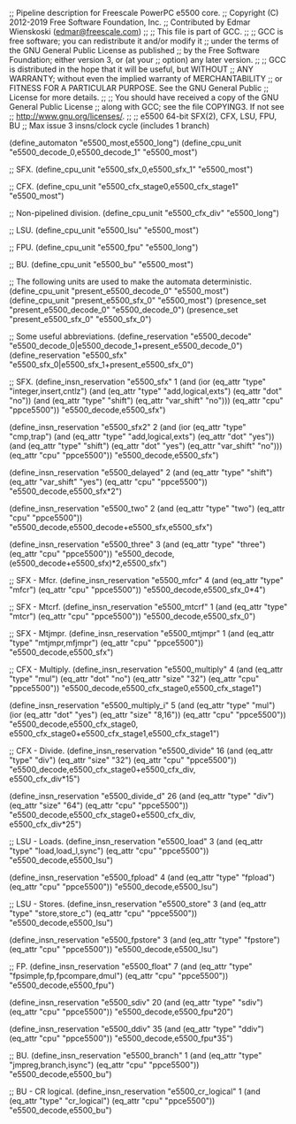 ;; Pipeline description for Freescale PowerPC e5500 core.
;;   Copyright (C) 2012-2019 Free Software Foundation, Inc.
;;   Contributed by Edmar Wienskoski (edmar@freescale.com)
;;
;; This file is part of GCC.
;;
;; GCC is free software; you can redistribute it and/or modify it
;; under the terms of the GNU General Public License as published
;; by the Free Software Foundation; either version 3, or (at your
;; option) any later version.
;;
;; GCC is distributed in the hope that it will be useful, but WITHOUT
;; ANY WARRANTY; without even the implied warranty of MERCHANTABILITY
;; or FITNESS FOR A PARTICULAR PURPOSE.  See the GNU General Public
;; License for more details.
;;
;; You should have received a copy of the GNU General Public License
;; along with GCC; see the file COPYING3.  If not see
;; <http://www.gnu.org/licenses/>.
;;
;; e5500 64-bit SFX(2), CFX, LSU, FPU, BU
;; Max issue 3 insns/clock cycle (includes 1 branch)

(define_automaton "e5500_most,e5500_long")
(define_cpu_unit "e5500_decode_0,e5500_decode_1" "e5500_most")

;; SFX.
(define_cpu_unit "e5500_sfx_0,e5500_sfx_1" "e5500_most")

;; CFX.
(define_cpu_unit "e5500_cfx_stage0,e5500_cfx_stage1" "e5500_most")

;; Non-pipelined division.
(define_cpu_unit "e5500_cfx_div" "e5500_long")

;; LSU.
(define_cpu_unit "e5500_lsu" "e5500_most")

;; FPU.
(define_cpu_unit "e5500_fpu" "e5500_long")

;; BU.
(define_cpu_unit "e5500_bu" "e5500_most")

;; The following units are used to make the automata deterministic.
(define_cpu_unit "present_e5500_decode_0" "e5500_most")
(define_cpu_unit "present_e5500_sfx_0" "e5500_most")
(presence_set "present_e5500_decode_0" "e5500_decode_0")
(presence_set "present_e5500_sfx_0" "e5500_sfx_0")

;; Some useful abbreviations.
(define_reservation "e5500_decode"
    "e5500_decode_0|e5500_decode_1+present_e5500_decode_0")
(define_reservation "e5500_sfx"
   "e5500_sfx_0|e5500_sfx_1+present_e5500_sfx_0")

;; SFX.
(define_insn_reservation "e5500_sfx" 1
  (and (ior (eq_attr "type" "integer,insert,cntlz")
	    (and (eq_attr "type" "add,logical,exts")
		 (eq_attr "dot" "no"))
	    (and (eq_attr "type" "shift")
		 (eq_attr "var_shift" "no")))
       (eq_attr "cpu" "ppce5500"))
  "e5500_decode,e5500_sfx")

(define_insn_reservation "e5500_sfx2" 2
  (and (ior (eq_attr "type" "cmp,trap")
	    (and (eq_attr "type" "add,logical,exts")
		 (eq_attr "dot"  "yes"))
	    (and (eq_attr "type" "shift")
		 (eq_attr "dot"  "yes")
		 (eq_attr "var_shift" "no")))
       (eq_attr "cpu" "ppce5500"))
  "e5500_decode,e5500_sfx")

(define_insn_reservation "e5500_delayed" 2
  (and (eq_attr "type" "shift")
       (eq_attr "var_shift" "yes")
       (eq_attr "cpu" "ppce5500"))
  "e5500_decode,e5500_sfx*2")

(define_insn_reservation "e5500_two" 2
  (and (eq_attr "type" "two")
       (eq_attr "cpu" "ppce5500"))
  "e5500_decode,e5500_decode+e5500_sfx,e5500_sfx")

(define_insn_reservation "e5500_three" 3
  (and (eq_attr "type" "three")
       (eq_attr "cpu" "ppce5500"))
  "e5500_decode,(e5500_decode+e5500_sfx)*2,e5500_sfx")

;; SFX - Mfcr.
(define_insn_reservation "e5500_mfcr" 4
  (and (eq_attr "type" "mfcr")
       (eq_attr "cpu" "ppce5500"))
  "e5500_decode,e5500_sfx_0*4")

;; SFX - Mtcrf.
(define_insn_reservation "e5500_mtcrf" 1
  (and (eq_attr "type" "mtcr")
       (eq_attr "cpu" "ppce5500"))
  "e5500_decode,e5500_sfx_0")

;; SFX - Mtjmpr.
(define_insn_reservation "e5500_mtjmpr" 1
  (and (eq_attr "type" "mtjmpr,mfjmpr")
       (eq_attr "cpu" "ppce5500"))
  "e5500_decode,e5500_sfx")

;; CFX - Multiply.
(define_insn_reservation "e5500_multiply" 4
  (and (eq_attr "type" "mul")
       (eq_attr "dot" "no")
       (eq_attr "size" "32")
       (eq_attr "cpu" "ppce5500"))
  "e5500_decode,e5500_cfx_stage0,e5500_cfx_stage1")

(define_insn_reservation "e5500_multiply_i" 5
  (and (eq_attr "type" "mul")
       (ior (eq_attr "dot" "yes")
	    (eq_attr "size" "8,16"))
       (eq_attr "cpu" "ppce5500"))
  "e5500_decode,e5500_cfx_stage0,\
   e5500_cfx_stage0+e5500_cfx_stage1,e5500_cfx_stage1")

;; CFX - Divide.
(define_insn_reservation "e5500_divide" 16
  (and (eq_attr "type" "div")
       (eq_attr "size" "32")
       (eq_attr "cpu" "ppce5500"))
  "e5500_decode,e5500_cfx_stage0+e5500_cfx_div,\
   e5500_cfx_div*15")

(define_insn_reservation "e5500_divide_d" 26
  (and (eq_attr "type" "div")
       (eq_attr "size" "64")
       (eq_attr "cpu" "ppce5500"))
  "e5500_decode,e5500_cfx_stage0+e5500_cfx_div,\
   e5500_cfx_div*25")

;; LSU - Loads.
(define_insn_reservation "e5500_load" 3
  (and (eq_attr "type" "load,load_l,sync")
       (eq_attr "cpu" "ppce5500"))
  "e5500_decode,e5500_lsu")

(define_insn_reservation "e5500_fpload" 4
  (and (eq_attr "type" "fpload")
       (eq_attr "cpu" "ppce5500"))
  "e5500_decode,e5500_lsu")

;; LSU - Stores.
(define_insn_reservation "e5500_store" 3
  (and (eq_attr "type" "store,store_c")
       (eq_attr "cpu" "ppce5500"))
  "e5500_decode,e5500_lsu")

(define_insn_reservation "e5500_fpstore" 3
  (and (eq_attr "type" "fpstore")
       (eq_attr "cpu" "ppce5500"))
  "e5500_decode,e5500_lsu")

;; FP.
(define_insn_reservation "e5500_float" 7
  (and (eq_attr "type" "fpsimple,fp,fpcompare,dmul")
       (eq_attr "cpu" "ppce5500"))
  "e5500_decode,e5500_fpu")

(define_insn_reservation "e5500_sdiv" 20
  (and (eq_attr "type" "sdiv")
       (eq_attr "cpu" "ppce5500"))
  "e5500_decode,e5500_fpu*20")

(define_insn_reservation "e5500_ddiv" 35
  (and (eq_attr "type" "ddiv")
       (eq_attr "cpu" "ppce5500"))
  "e5500_decode,e5500_fpu*35")

;; BU.
(define_insn_reservation "e5500_branch" 1
  (and (eq_attr "type" "jmpreg,branch,isync")
       (eq_attr "cpu" "ppce5500"))
  "e5500_decode,e5500_bu")

;; BU - CR logical.
(define_insn_reservation "e5500_cr_logical" 1
  (and (eq_attr "type" "cr_logical")
       (eq_attr "cpu" "ppce5500"))
  "e5500_decode,e5500_bu")
